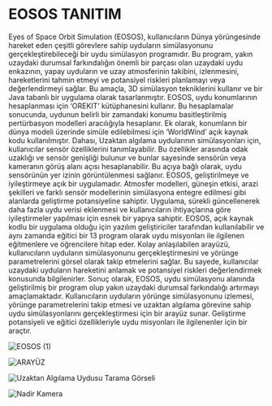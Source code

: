 # EOSOS TANITIM

Eyes of Space Orbit Simulation (EOSOS), kullanıcıların Dünya yörüngesinde hareket eden çeşitli görevlere sahip uyduların simülasyonunu gerçekleştirebileceği bir uydu simülasyon programıdır. Bu program, yakın uzaydaki durumsal farkındalığın önemli bir parçası olan uzaydaki uydu enkazının, yapay uyduların ve uzay atmosferinin takibini, izlenmesini, hareketlerini tahmin etmeyi ve potansiyel riskleri planlamayı veya değerlendirmeyi sağlar. Bu amaçla, 3D simülasyon tekniklerini kullanır ve bir Java tabanlı bir uygulama olarak tasarlanmıştır. EOSOS, uydu konumlarının hesaplanması için ‘OREKIT’ kütüphanesini kullanır. Bu hesaplamalar sonucunda, uydunun belirli bir zamandaki konumu basitleştirilmiş pertürbasyon modelleri aracılığıyla hesaplanır. Ek olarak, konumların bir dünya modeli üzerinde simüle edilebilmesi için ‘WorldWind’ açık kaynak kodu kullanılmıştır. Dahası, Uzaktan algılama uydularının simülasyonları için, kullanıcılar sensör özelliklerini tanımlayabilir. Bu özellikler arasında odak uzaklığı ve sensör genişliği bulunur ve bunlar sayesinde sensörün veya kameranın görüş alanı açısı hesaplanabilir. Bu açıya bağlı olarak, uydu sensörünün yer izinin görüntülenmesi sağlanır. EOSOS, geliştirilmeye ve iyileştirmeye açık bir uygulamadır. Atmosfer modelleri, güneşin etkisi, arazi şekilleri ve farklı sensör modellerinin simülasyona entegre edilmesi gibi alanlarda geliştirme potansiyeline sahiptir. Uygulama, sürekli güncellenerek daha fazla uydu verisi eklenmesi ve kullanıcıların ihtiyaçlarına göre iyileştirmeler yapılması için esnek bir yapıya sahiptir. EOSOS, açık kaynak kodlu bir uygulama olduğu için yazılım geliştiriciler tarafından kullanılabilir ve aynı zamanda eğitici bir 13 program olarak uydu misyonları ile ilgilenen eğitmenlere ve öğrencilere hitap eder. Kolay anlaşılabilen arayüzü, kullanıcıların uyduların simülasyonunu gerçekleştirmesini ve yörünge parametrelerini görsel olarak takip etmelerini sağlar. Bu sayede, kullanıcılar uzaydaki uyduların hareketini anlamak ve potansiyel riskleri değerlendirmek konusunda bilgilenirler. Sonuç olarak, EOSOS, uydu simülasyonu alanında geliştirilmiş bir program olup yakın uzaydaki durumsal farkındalığı artırmayı amaçlamaktadır. Kullanıcıların uyduların yörünge simülasyonunu izlemesi, yörünge parametrelerini takip etmesi ve uzaktan algılama görevine sahip uydu simülasyonlarını gerçekleştirmesi için bir arayüz sunar. Geliştirme potansiyeli ve eğitici özellikleriyle uydu misyonları ile ilgilenenler için bir araçtır.


![EOSOS (1)](https://github.com/RozerinGozyan/-EOSOS/assets/76966609/428fc5d4-d70b-41de-8dfb-2761f8f7cd8c)



![ARAYÜZ](https://github.com/RozerinGozyan/-EOSOS/assets/76966609/b5f070f1-be99-4871-964f-0d98872c9497)


![Uzaktan Algılama Uydusu Tarama Görseli](https://github.com/RozerinGozyan/-EOSOS/assets/76966609/df33954c-3ef1-4144-a8d4-57a59843eac6)

![Nadir Kamera](https://github.com/RozerinGozyan/-EOSOS/assets/76966609/74e627d1-ed73-4706-b364-556dddbd9cde)


